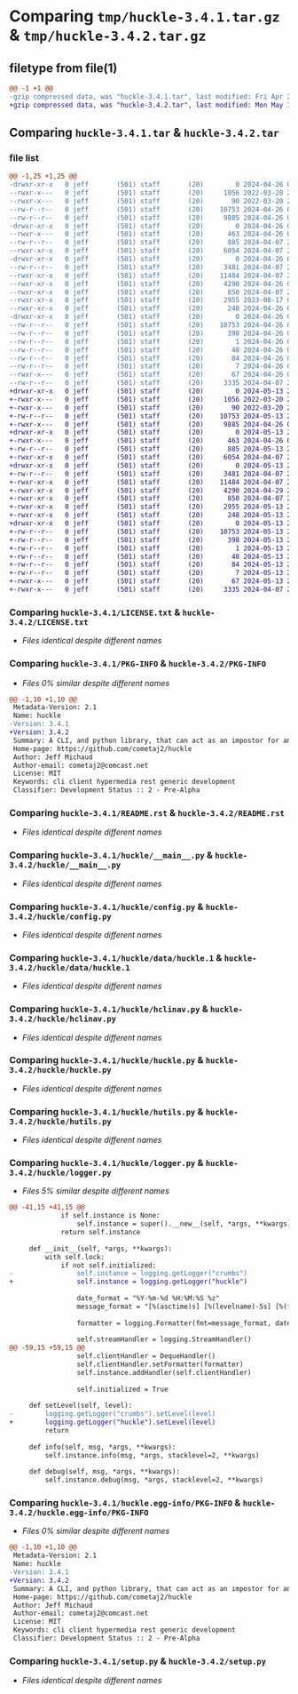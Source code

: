 # Comparing `tmp/huckle-3.4.1.tar.gz` & `tmp/huckle-3.4.2.tar.gz`

## filetype from file(1)

```diff
@@ -1 +1 @@
-gzip compressed data, was "huckle-3.4.1.tar", last modified: Fri Apr 26 03:27:21 2024, max compression
+gzip compressed data, was "huckle-3.4.2.tar", last modified: Mon May 13 20:32:17 2024, max compression
```

## Comparing `huckle-3.4.1.tar` & `huckle-3.4.2.tar`

### file list

```diff
@@ -1,25 +1,25 @@
-drwxr-xr-x   0 jeff       (501) staff       (20)        0 2024-04-26 03:27:21.959309 huckle-3.4.1/
--rwxr-x---   0 jeff       (501) staff       (20)     1056 2022-03-20 22:23:06.000000 huckle-3.4.1/LICENSE.txt
--rwxr-x---   0 jeff       (501) staff       (20)       90 2022-03-20 22:23:06.000000 huckle-3.4.1/MANIFEST.in
--rw-r--r--   0 jeff       (501) staff       (20)    10753 2024-04-26 03:27:21.959406 huckle-3.4.1/PKG-INFO
--rw-r--r--   0 jeff       (501) staff       (20)     9885 2024-04-26 02:48:09.000000 huckle-3.4.1/README.rst
-drwxr-xr-x   0 jeff       (501) staff       (20)        0 2024-04-26 03:27:21.958359 huckle-3.4.1/huckle/
--rwxr-x---   0 jeff       (501) staff       (20)      463 2024-04-26 03:22:34.000000 huckle-3.4.1/huckle/__init__.py
--rw-r--r--   0 jeff       (501) staff       (20)      885 2024-04-07 23:22:42.000000 huckle-3.4.1/huckle/__main__.py
--rwxr-xr-x   0 jeff       (501) staff       (20)     6054 2024-04-07 23:05:17.000000 huckle-3.4.1/huckle/config.py
-drwxr-xr-x   0 jeff       (501) staff       (20)        0 2024-04-26 03:27:21.959205 huckle-3.4.1/huckle/data/
--rw-r--r--   0 jeff       (501) staff       (20)     3481 2024-04-07 23:05:17.000000 huckle-3.4.1/huckle/data/huckle.1
--rwxr-xr-x   0 jeff       (501) staff       (20)    11484 2024-04-07 23:26:21.000000 huckle-3.4.1/huckle/hclinav.py
--rwxr-xr-x   0 jeff       (501) staff       (20)     4290 2024-04-26 03:07:06.000000 huckle-3.4.1/huckle/huckle.py
--rwxr-xr-x   0 jeff       (501) staff       (20)      850 2024-04-07 23:05:17.000000 huckle-3.4.1/huckle/hutils.py
--rwxr-xr-x   0 jeff       (501) staff       (20)     2955 2023-08-17 01:36:09.000000 huckle-3.4.1/huckle/logger.py
--rwxr-xr-x   0 jeff       (501) staff       (20)      248 2024-04-26 03:27:13.000000 huckle-3.4.1/huckle/package.py
-drwxr-xr-x   0 jeff       (501) staff       (20)        0 2024-04-26 03:27:21.959090 huckle-3.4.1/huckle.egg-info/
--rw-r--r--   0 jeff       (501) staff       (20)    10753 2024-04-26 03:27:21.000000 huckle-3.4.1/huckle.egg-info/PKG-INFO
--rw-r--r--   0 jeff       (501) staff       (20)      398 2024-04-26 03:27:21.000000 huckle-3.4.1/huckle.egg-info/SOURCES.txt
--rw-r--r--   0 jeff       (501) staff       (20)        1 2024-04-26 03:27:21.000000 huckle-3.4.1/huckle.egg-info/dependency_links.txt
--rw-r--r--   0 jeff       (501) staff       (20)       48 2024-04-26 03:27:21.000000 huckle-3.4.1/huckle.egg-info/entry_points.txt
--rw-r--r--   0 jeff       (501) staff       (20)       84 2024-04-26 03:27:21.000000 huckle-3.4.1/huckle.egg-info/requires.txt
--rw-r--r--   0 jeff       (501) staff       (20)        7 2024-04-26 03:27:21.000000 huckle-3.4.1/huckle.egg-info/top_level.txt
--rwxr-x---   0 jeff       (501) staff       (20)       67 2024-04-26 03:27:21.959674 huckle-3.4.1/setup.cfg
--rw-r--r--   0 jeff       (501) staff       (20)     3335 2024-04-07 23:05:17.000000 huckle-3.4.1/setup.py
+drwxr-xr-x   0 jeff       (501) staff       (20)        0 2024-05-13 20:32:17.743512 huckle-3.4.2/
+-rwxr-x---   0 jeff       (501) staff       (20)     1056 2022-03-20 22:23:06.000000 huckle-3.4.2/LICENSE.txt
+-rwxr-x---   0 jeff       (501) staff       (20)       90 2022-03-20 22:23:06.000000 huckle-3.4.2/MANIFEST.in
+-rw-r--r--   0 jeff       (501) staff       (20)    10753 2024-05-13 20:32:17.743587 huckle-3.4.2/PKG-INFO
+-rwxr-x---   0 jeff       (501) staff       (20)     9885 2024-04-26 02:48:09.000000 huckle-3.4.2/README.rst
+drwxr-xr-x   0 jeff       (501) staff       (20)        0 2024-05-13 20:32:17.742563 huckle-3.4.2/huckle/
+-rwxr-x---   0 jeff       (501) staff       (20)      463 2024-04-26 03:22:34.000000 huckle-3.4.2/huckle/__init__.py
+-rw-r--r--   0 jeff       (501) staff       (20)      885 2024-05-13 20:20:54.000000 huckle-3.4.2/huckle/__main__.py
+-rwxr-xr-x   0 jeff       (501) staff       (20)     6054 2024-04-07 23:05:17.000000 huckle-3.4.2/huckle/config.py
+drwxr-xr-x   0 jeff       (501) staff       (20)        0 2024-05-13 20:32:17.743409 huckle-3.4.2/huckle/data/
+-rw-r--r--   0 jeff       (501) staff       (20)     3481 2024-04-07 23:05:17.000000 huckle-3.4.2/huckle/data/huckle.1
+-rwxr-xr-x   0 jeff       (501) staff       (20)    11484 2024-04-07 23:26:21.000000 huckle-3.4.2/huckle/hclinav.py
+-rwxr-xr-x   0 jeff       (501) staff       (20)     4290 2024-04-29 23:51:42.000000 huckle-3.4.2/huckle/huckle.py
+-rwxr-xr-x   0 jeff       (501) staff       (20)      850 2024-04-07 23:05:17.000000 huckle-3.4.2/huckle/hutils.py
+-rwxr-xr-x   0 jeff       (501) staff       (20)     2955 2024-05-13 20:21:40.000000 huckle-3.4.2/huckle/logger.py
+-rwxr-xr-x   0 jeff       (501) staff       (20)      248 2024-05-13 20:31:17.000000 huckle-3.4.2/huckle/package.py
+drwxr-xr-x   0 jeff       (501) staff       (20)        0 2024-05-13 20:32:17.743286 huckle-3.4.2/huckle.egg-info/
+-rw-r--r--   0 jeff       (501) staff       (20)    10753 2024-05-13 20:32:17.000000 huckle-3.4.2/huckle.egg-info/PKG-INFO
+-rw-r--r--   0 jeff       (501) staff       (20)      398 2024-05-13 20:32:17.000000 huckle-3.4.2/huckle.egg-info/SOURCES.txt
+-rw-r--r--   0 jeff       (501) staff       (20)        1 2024-05-13 20:32:17.000000 huckle-3.4.2/huckle.egg-info/dependency_links.txt
+-rw-r--r--   0 jeff       (501) staff       (20)       48 2024-05-13 20:32:17.000000 huckle-3.4.2/huckle.egg-info/entry_points.txt
+-rw-r--r--   0 jeff       (501) staff       (20)       84 2024-05-13 20:32:17.000000 huckle-3.4.2/huckle.egg-info/requires.txt
+-rw-r--r--   0 jeff       (501) staff       (20)        7 2024-05-13 20:32:17.000000 huckle-3.4.2/huckle.egg-info/top_level.txt
+-rwxr-x---   0 jeff       (501) staff       (20)       67 2024-05-13 20:32:17.743802 huckle-3.4.2/setup.cfg
+-rwxr-x---   0 jeff       (501) staff       (20)     3335 2024-04-07 23:05:17.000000 huckle-3.4.2/setup.py
```

### Comparing `huckle-3.4.1/LICENSE.txt` & `huckle-3.4.2/LICENSE.txt`

 * *Files identical despite different names*

### Comparing `huckle-3.4.1/PKG-INFO` & `huckle-3.4.2/PKG-INFO`

 * *Files 0% similar despite different names*

```diff
@@ -1,10 +1,10 @@
 Metadata-Version: 2.1
 Name: huckle
-Version: 3.4.1
+Version: 3.4.2
 Summary: A CLI, and python library, that can act as an impostor for any CLI expressed through hypertext command line interface (HCLI) semantics.
 Home-page: https://github.com/cometaj2/huckle
 Author: Jeff Michaud
 Author-email: cometaj2@comcast.net
 License: MIT
 Keywords: cli client hypermedia rest generic development
 Classifier: Development Status :: 2 - Pre-Alpha
```

### Comparing `huckle-3.4.1/README.rst` & `huckle-3.4.2/README.rst`

 * *Files identical despite different names*

### Comparing `huckle-3.4.1/huckle/__main__.py` & `huckle-3.4.2/huckle/__main__.py`

 * *Files identical despite different names*

### Comparing `huckle-3.4.1/huckle/config.py` & `huckle-3.4.2/huckle/config.py`

 * *Files identical despite different names*

### Comparing `huckle-3.4.1/huckle/data/huckle.1` & `huckle-3.4.2/huckle/data/huckle.1`

 * *Files identical despite different names*

### Comparing `huckle-3.4.1/huckle/hclinav.py` & `huckle-3.4.2/huckle/hclinav.py`

 * *Files identical despite different names*

### Comparing `huckle-3.4.1/huckle/huckle.py` & `huckle-3.4.2/huckle/huckle.py`

 * *Files identical despite different names*

### Comparing `huckle-3.4.1/huckle/hutils.py` & `huckle-3.4.2/huckle/hutils.py`

 * *Files identical despite different names*

### Comparing `huckle-3.4.1/huckle/logger.py` & `huckle-3.4.2/huckle/logger.py`

 * *Files 5% similar despite different names*

```diff
@@ -41,15 +41,15 @@
             if self.instance is None:
                 self.instance = super().__new__(self, *args, **kwargs)
             return self.instance
 
     def __init__(self, *args, **kwargs):
         with self.lock:
             if not self.initialized:
-                self.instance = logging.getLogger("crumbs")
+                self.instance = logging.getLogger("huckle")
 
                 date_format = "%Y-%m-%d %H:%M:%S %z"
                 message_format = "[%(asctime)s] [%(levelname)-5s] [%(filename)13s:%(lineno)-3s] %(message)s"
 
                 formatter = logging.Formatter(fmt=message_format, datefmt=date_format)
 
                 self.streamHandler = logging.StreamHandler()
@@ -59,15 +59,15 @@
                 self.clientHandler = DequeHandler()
                 self.clientHandler.setFormatter(formatter)
                 self.instance.addHandler(self.clientHandler)
 
                 self.initialized = True
 
     def setLevel(self, level):
-        logging.getLogger("crumbs").setLevel(level)
+        logging.getLogger("huckle").setLevel(level)
         return
 
     def info(self, msg, *args, **kwargs):
         self.instance.info(msg, *args, stacklevel=2, **kwargs)
 
     def debug(self, msg, *args, **kwargs):
         self.instance.debug(msg, *args, stacklevel=2, **kwargs)
```

### Comparing `huckle-3.4.1/huckle.egg-info/PKG-INFO` & `huckle-3.4.2/huckle.egg-info/PKG-INFO`

 * *Files 0% similar despite different names*

```diff
@@ -1,10 +1,10 @@
 Metadata-Version: 2.1
 Name: huckle
-Version: 3.4.1
+Version: 3.4.2
 Summary: A CLI, and python library, that can act as an impostor for any CLI expressed through hypertext command line interface (HCLI) semantics.
 Home-page: https://github.com/cometaj2/huckle
 Author: Jeff Michaud
 Author-email: cometaj2@comcast.net
 License: MIT
 Keywords: cli client hypermedia rest generic development
 Classifier: Development Status :: 2 - Pre-Alpha
```

### Comparing `huckle-3.4.1/setup.py` & `huckle-3.4.2/setup.py`

 * *Files identical despite different names*

